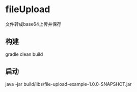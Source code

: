 
# fileUpload
文件转成base64上传并保存

## 构建
  gradle clean build
## 启动
  java -jar build/libs/file-upload-example-1.0.0-SNAPSHOT.jar
